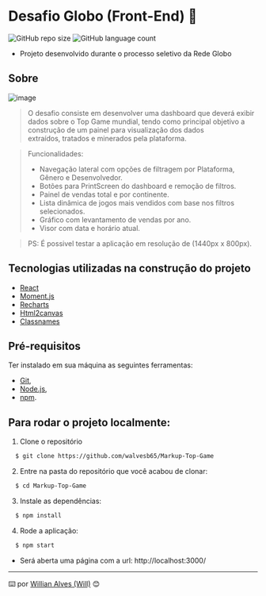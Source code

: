 # Desafio Globo (Front-End) :rocket:

![GitHub repo size](https://img.shields.io/github/repo-size/walvesb65/Markup-Top-Game?style=for-the-badge)
![GitHub language count](https://img.shields.io/github/languages/count/walvesb65/Markup-Top-Game?style=for-the-badge)

- Projeto desenvolvido durante o processo seletivo da Rede Globo

## Sobre

![image](https://user-images.githubusercontent.com/78650776/163759653-16cbd087-f344-44c6-9a08-a933f712d70b.png)


> O desafio consiste em desenvolver uma dashboard que deverá exibir dados sobre o Top Game mundial, tendo como principal objetivo a construção de um painel para visualização dos dados extraídos, tratados e minerados pela plataforma.

> Funcionalidades:
> - Navegação lateral com opções de filtragem por Plataforma, Gênero e Desenvolvedor.
> - Botões para PrintScreen do dashboard e remoção de filtros.
> - Painel de vendas total e por continente.
> - Lista dinâmica de jogos mais vendidos com base nos filtros selecionados.
> - Gráfico com levantamento de vendas por ano.
> - Visor com data e horário atual.

> PS: É possivel testar a aplicação em resolução de (1440px x 800px).

## Tecnologias utilizadas na construção do projeto
- [React](https://pt-br.reactjs.org/)
- [Moment.js](https://momentjs.com/)
- [Recharts](https://recharts.org/en-US/)
- [Html2canvas](https://html2canvas.hertzen.com/)
- [Classnames](https://github.com/JedWatson/classnames)

## Pré-requisitos
Ter instalado em sua máquina as seguintes ferramentas:

* [Git](https://git-scm.com), 
* [Node.js](https://nodejs.org/en/),
* [npm](https://www.npmjs.com/).

## Para rodar o projeto localmente:
1. Clone o repositório
  ```bash
    $ git clone https://github.com/walvesb65/Markup-Top-Game
  ```
2. Entre na pasta do repositório que você acabou de clonar:
  ```bash
    $ cd Markup-Top-Game
  ```

3. Instale as dependências:
  ```bash
    $ npm install
  ```

4. Rode a aplicação:
  ```bash
    $ npm start
  ```
  * Será aberta uma página com a url: http://localhost:3000/

---
:keyboard: por [Willian Alves (Will)](https://www.linkedin.com/in/willianalmeidaalves/) 😊
